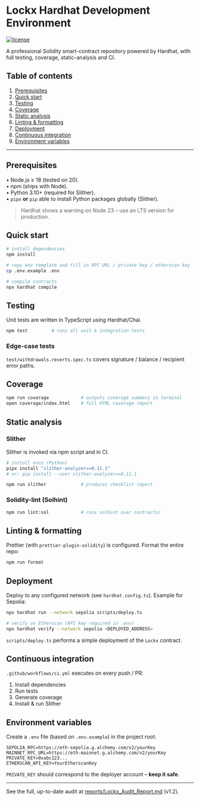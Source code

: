 # Lockx Hardhat Development Environment

[![license](https://img.shields.io/badge/license-BUSL--1.1-blue)](LICENSE)

A professional Solidity smart-contract repository powered by Hardhat, with full testing, coverage, static-analysis and CI.

## Table of contents

1. [Prerequisites](#prerequisites)
2. [Quick start](#quick-start)
3. [Testing](#testing)
4. [Coverage](#coverage)
5. [Static analysis](#static-analysis)
6. [Linting & formatting](#linting--formatting)
7. [Deployment](#deployment)
8. [Continuous integration](#continuous-integration)
9. [Environment variables](#environment-variables)

---

## Prerequisites

• Node.js ≥ 18 (tested on 20).  
• npm (ships with Node).  
• Python 3.10+ (required for Slither).  
• `pipx` **or** `pip` able to install Python packages globally (Slither).

> Hardhat shows a warning on Node 23 – use an LTS version for production.

## Quick start

```bash
# install dependencies
npm install

# copy env template and fill in RPC URL / private key / etherscan key
cp .env.example .env

# compile contracts
npx hardhat compile
```

## Testing

Unit tests are written in TypeScript using Hardhat/Chai.

```bash
npm test         # runs all unit & integration tests
```

### Edge-case tests

`test/withdrawals.reverts.spec.ts` covers signature / balance / recipient error paths.

## Coverage

```bash
npm run coverage            # outputs coverage summary in terminal
open coverage/index.html    # full HTML coverage report
```

## Static analysis

### Slither

Slither is invoked via npm script and in CI.

```bash
# install once (Python)
pipx install "slither-analyzer==0.11.1"
# or: pip install --user slither-analyzer==0.11.1

npm run slither             # produces checklist report
```

### Solidity-lint (Solhint)

```bash
npm run lint:sol            # runs solhint over contracts/
```

## Linting & formatting

Prettier (with `prettier-plugin-solidity`) is configured. Format the entire repo:

```bash
npm run format
```

## Deployment

Deploy to any configured network (see `hardhat.config.ts`). Example for Sepolia:

```bash
npx hardhat run --network sepolia scripts/deploy.ts

# verify on Etherscan (API key required in .env)
npx hardhat verify --network sepolia <DEPLOYED_ADDRESS>
```

`scripts/deploy.ts` performs a simple deployment of the `Lockx` contract.

## Continuous integration

`.github/workflows/ci.yml` executes on every push / PR:

1. Install dependencies
2. Run tests
3. Generate coverage
4. Install & run Slither

## Environment variables

Create a `.env` file (based on `.env.example`) in the project root:

```
SEPOLIA_RPC=https://eth-sepolia.g.alchemy.com/v2/yourKey
MAINNET_RPC_URL=https://eth-mainnet.g.alchemy.com/v2/yourKey
PRIVATE_KEY=0xabc123...
ETHERSCAN_API_KEY=YourEtherscanKey
```

`PRIVATE_KEY` should correspond to the deployer account – **keep it safe**.

---

See the full, up-to-date audit at [reports/Lockx_Audit_Report.md](reports/Lockx_Audit_Report.md) (v1.2).
